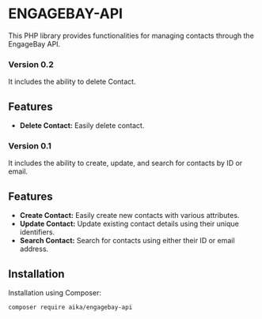 # ENGAGEBAY-API

This PHP library provides functionalities for managing contacts through the EngageBay API.

### Version 0.2

It includes the ability to delete Contact.

## Features

- **Delete Contact:** Easily delete contact.

### Version 0.1

It includes the ability to create, update, and search for contacts by ID or email.

## Features

- **Create Contact:** Easily create new contacts with various attributes.
- **Update Contact:** Update existing contact details using their unique identifiers.
- **Search Contact:** Search for contacts using either their ID or email address.

## Installation

Installation using Composer:

```bash
composer require aika/engagebay-api
